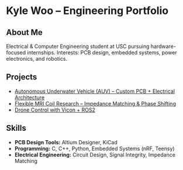 # Kyle Woo – Engineering Portfolio

## About Me
Electrical & Computer Engineering student at USC pursuing hardware-focused internships. 
Interests: PCB design, embedded systems, power electronics, and robotics.

## Projects
- [Autonomous Underwater Vehicle (AUV) – Custom PCB + Electrical Architecture](./AUV/README.md)  
- [Flexible MRI Coil Research – Impedance Matching & Phase Shifting](./Khan%20Lab%20MRI%20project/README.md)
- [Drone Control with Vicon + ROS2](./SIA%20Drone%20Lab/README.md)


## Skills
- **PCB Design Tools:** Altium Designer, KiCad  
- **Programming:** C, C++, Python, Embedded Systems (nRF, Teensy)  
- **Electrical Engineering:** Circuit Design, Signal Integrity, Impedance Matching  
